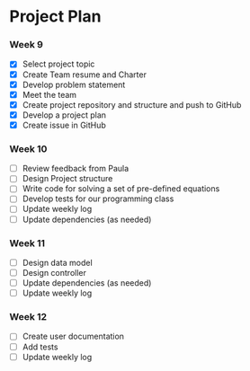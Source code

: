 # Project Plan

### Week 9
- [x] Select project topic
- [x] Create Team resume and Charter
- [x] Develop problem statement
- [x] Meet the team
- [x] Create project repository and structure and push to GitHub
- [x] Develop a project plan
- [x] Create issue in GitHub

### Week 10
- [ ] Review feedback from Paula
- [ ] Design Project structure
- [ ] Write code for solving a set of pre-defined equations
- [ ] Develop tests for our programming class
- [ ] Update weekly log
- [ ] Update dependencies (as needed)

### Week 11
- [ ] Design data model
- [ ] Design controller
- [ ] Update dependencies (as needed)
- [ ] Update weekly log

### Week 12
- [ ] Create user documentation
- [ ] Add tests
- [ ] Update weekly log
